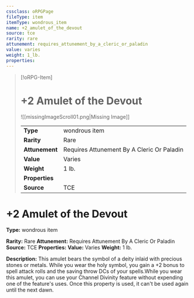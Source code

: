 ```yaml
---
cssclass: oRPGPage
fileType: item
itemType: wondrous_item
name: +2_amulet_of_the_devout
source: tce
rarity: rare
attunement: requires_attunement_by_a_cleric_or_paladin
value: varies
weight: 1_lb.
properties:
---
```

> [!oRPG-Item]
> # +2 Amulet of the Devout
> ![[missingImageScroll01.png|Missing Image]]
>
> |  |   |
> |:--|---|
> |**Type** | wondrous item |
> |**Rarity** | Rare |
> | **Attunement** | Requires Attunement By A Cleric Or Paladin |
> | **Value** | Varies |
>  | **Weight**| 1 lb. |
>  |**Properties** |  |
> | **Source** | TCE |

#  +2 Amulet of the Devout
**Type:** wondrous item

**Rarity:** Rare
**Attunement:** Requires Attunement By A Cleric Or Paladin
**Source:** TCE
**Properties:**
**Value:** Varies
**Weight:** 1 lb.

**Description:** This amulet bears the symbol of a deity inlaid with precious stones or metals. While you wear the holy symbol, you gain a +2 bonus to spell attack rolls and the saving throw DCs of your spells.While you wear this amulet, you can use your Channel Divinity feature without expending one of the feature&#39;s uses. Once this property is used, it can&#39;t be used again until the next dawn.


